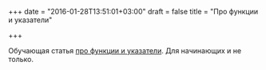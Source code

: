 +++
date = "2016-01-28T13:51:01+03:00"
draft = false
title = "Про функции и указатели"

+++

<p>Обучающая статья <a href="https://letslearngo.wordpress.com/2016/01/13/functions-and-pointers/">про функции и указатели</a>. Для начинающих и не только.</p>

